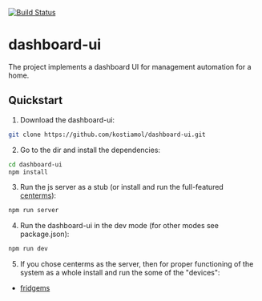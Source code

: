 [![Build Status](https://travis-ci.org/kostiamol/dashboard-ui.svg?branch=dev)](https://travis-ci.org/kostiamol/dashboard-ui)

# dashboard-ui
The project implements a dashboard UI for management automation for a home.

## Quickstart
1. Download the dashboard-ui:

```bash
git clone https://github.com/kostiamol/dashboard-ui.git
```

2. Go to the dir and install the dependencies:

```bash
cd dashboard-ui
npm install
```

3. Run the js server as a stub (or install and run the full-featured [centerms](https://github.com/kostiamol/centerms)):

```bash
npm run server
```

4. Run the dashboard-ui in the dev mode (for other modes see package.json):

```bash
npm run dev
```

5. If you chose centerms as the server, then for proper functioning of the system as a whole install and run the some of the "devices":
- [fridgems](https://github.com/kostiamol/fridgems)
